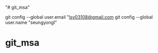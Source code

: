 "# git_msa" 

git config --global user.email "lsy03108@gmail.com
git config --global user.name "seungyongI"
# git_msa

